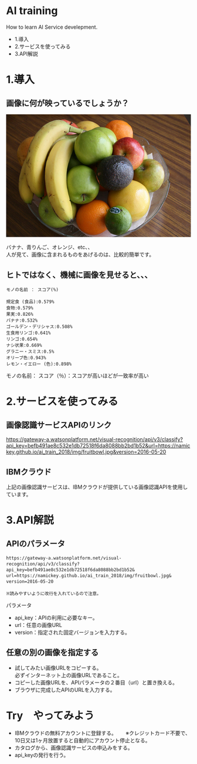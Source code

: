 # AI training
How to learn AI Service develepment.

* 1.導入　　
* 2.サービスを使ってみる　　
* 3.API解説　　

# 1.導入

## 画像に何が映っているでしょうか？

![fruitbowl.jpg](docs/img/fruitbowl.jpg)

バナナ、青りんご、オレンジ、etc、、  
人が見て、画像に含まれるものをあげるのは、比較的簡単です。　　

## ヒトではなく、機械に画像を見せると、、、
```
モノの名前 ： スコア(%)

規定食 (食品):0.579%
食物:0.579%
果実:0.826%
バナナ:0.532%
ゴールデン・デリシャス:0.508%
生食用リンゴ:0.641%
リンゴ:0.654%
ナシ状果:0.669%
グラニー・スミス:0.5%
オリーブ色:0.943%
レモン・イエロー (色):0.898%
```

モノの名前：
スコア（％）：スコアが高いほどが一致率が高い

# 2.サービスを使ってみる

## 画像認識サービスAPIのリンク
https://gateway-a.watsonplatform.net/visual-recognition/api/v3/classify?api_key=befb491ae8c532e1db72518f6da8088bb2bd1b52&url=https://namickey.github.io/ai_train_2018/img/fruitbowl.jpg&version=2016-05-20

## IBMクラウド
上記の画像認識サービスは、IBMクラウドが提供している画像認識APIを使用しています。　　

# 3.API解説

## APIのパラメータ
```
https://gateway-a.watsonplatform.net/visual-recognition/api/v3/classify?
api_key=befb491ae8c532e1db72518f6da8088bb2bd1b52&
url=https://namickey.github.io/ai_train_2018/img/fruitbowl.jpg&
version=2016-05-20

※読みやすいように改行を入れているので注意。
```

パラメータ  
* api_key：APIの利用に必要なキー。  
* url：任意の画像URL  
* version：指定された固定バージョンを入力する。  

## 任意の別の画像を指定する

* 試してみたい画像URLをコピーする。  
  必ずインターネット上の画像URLであること。  
* コピーした画像URLを、APIパラメータの２番目（url）と置き換える。  
* ブラウザに完成したAPIのURLを入力する。  

# Try　やってみよう

* IBMクラウドの無料アカウントに登録する。　　
  ※クレジットカード不要で、10日又は1ヶ月放置すると自動的にアカウント停止となる。　　
* カタログから、画像認識サービスの申込みをする。　　
* api_keyの発行を行う。　　
